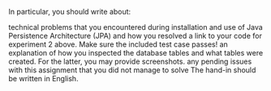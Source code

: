 In particular, you should write about:

technical problems that you encountered during installation and use of Java Persistence Architecture (JPA) and how you resolved
a link to your code for experiment 2 above. Make sure the included test case passes!
an explanation of how you inspected the database tables and what tables were created. For the latter, you may provide screenshots.
any pending issues with this assignment that you did not manage to solve
The hand-in should be written in English.
